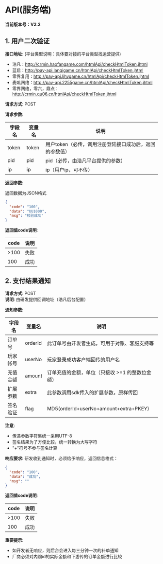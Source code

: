 
# API(服务端)

**当前版本号：V2.2**

## 1. 用户二次验证

**接口地址**: (平台类型说明：具体要对接的平台类型找运营提供)

- 浩凡：http://crmin.haofangame.com/htmlApi/checkHtmlToken.jhtml
- 蓝启：http://pay-api.lanqigame.cn/htmlApi/checkHtmlToken.jhtml
- 零界复用：http://pay-api.ljhygame.cn/htmlApi/checkHtmlToken.jhtml
- 麦叽网络：http://pay-api.2255game.cn/htmlApi/checkHtmlToken.jhtml
- 零界网络，零六，鼎点：http://crmin.qu06.cn/htmlApi/checkHtmlToken.jhtml

**请求方式**: POST

**请求参数**:

| 字段名 | 变量名 | 说明 |
|--------|--------|------|
| token | token | 用户token（必传，调用注册登陆接口成功后，返回的参数值） |
| pid | pid | pid（必传，由浩凡平台提供的参数） |
| ip | ip | ip（用户ip，可不传） |

**返回参数**:

返回数据为JSON格式

```json
{
  "code": "100",
  "data": "UU1000",
  "msg": "校验成功"
}
```

**返回值code说明**:

| code | 说明 |
|------|------|
| >100 | 失败 |
| 100 | 成功 |

## 2. 支付结果通知

**请求方式**: POST  
**说明**: 由研发提供回调地址（浩凡后台配置）

**通知参数**:

| 字段名 | 变量名 | 说明 |
|--------|--------|------|
| 订单号 | orderId | 此订单号由开发者生成，可用于对账、客服支持等 |
| 玩家帐号 | userNo | 玩家登录成功客户端回传的用户名 |
| 充值金额 | amount | 订单充值的金额，单位（只接收 >=1 的整数位金额） |
| 扩展参数 | extra | 此参数调用sdk传入的扩展参数，原样传回 |
| 签名验证 | flag | MD5(orderId+userNo+amount+extra+PKEY) |

**注意**:
- 传递参数字符集统一采用UTF-8
- 签名结果为了方便比较，统一转换为大写字符
- "+"符号不参与签名计算

**响应要求**:
研发收到通知时，必须给予响应，返回信息格式：
```json
{
  "code": "100",
  "data": "成功",
  "msg": ""
}
```

**返回值code说明**:

| code | 说明 |
|------|------|
| >100 | 失败 |
| 100 | 成功 |

**重要提示**:
- 如开发者无响应，则后台会进入每三分钟一次的补单通知
- 厂商必须对内购id的实际金额和下游传的订单金额进行比较
```
